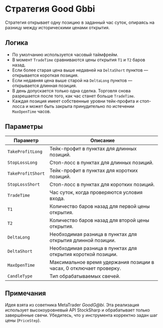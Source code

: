 # Стратегия Good Gbbi

Стратегия открывает одну позицию в заданный час суток, опираясь на разницу между историческими ценами открытия.

## Логика

* По умолчанию используется часовый таймфрейм.
* В момент `TradeTime` сравниваются цены открытия `T1` и `T2` баров назад.
* Если более старая цена выше недавней на `DeltaShort` пунктов — открывается короткая позиция.
* Если недавняя цена выше старой на `DeltaLong` пунктов — открывается длинная позиция.
* В день допускается только одна сделка. Торговля снова разрешается после того, как час станет больше `TradeTime`.
* Каждая позиция имеет собственные уровни тейк-профита и стоп-лосса и может быть закрыта принудительно по истечении `MaxOpenTime` часов.

## Параметры

| Параметр | Описание |
|----------|----------|
| `TakeProfitLong` | Тейк-профит в пунктах для длинных позиций. |
| `StopLossLong` | Стоп-лосс в пунктах для длинных позиций. |
| `TakeProfitShort` | Тейк-профит в пунктах для коротких позиций. |
| `StopLossShort` | Стоп-лосс в пунктах для коротких позиций. |
| `TradeTime` | Час суток, когда проверяются условия входа. |
| `T1` | Количество баров назад для первой цены открытия. |
| `T2` | Количество баров назад для второй цены открытия. |
| `DeltaLong` | Необходимая разница в пунктах для открытия длинной позиции. |
| `DeltaShort` | Необходимая разница в пунктах для открытия короткой позиции. |
| `MaxOpenTime` | Максимальное время удержания позиции в часах, 0 отключает проверку. |
| `CandleType` | Тип обрабатываемых свечей. |

## Примечания

Идея взята из советника MetaTrader *GoodG@bi*. Эта реализация использует высокоуровневый API StockSharp и обрабатывает только завершённые свечи. Убедитесь, что у инструмента корректно задан шаг цены (`PriceStep`).
